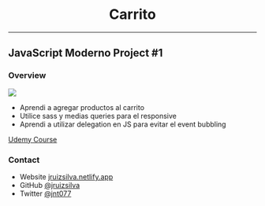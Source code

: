 <h1 style="text-align: center;">Carrito</h1>
<hr>
<h2>JavaScript Moderno Project #1</h2>
<h3>Overview</h3>
<img src="https://i.ibb.co/fv5pgRp/Screenshot-2021-05-14-at-18-23-12-Universidad.png">
<ul>
    <li>Aprendi a agregar productos al carrito</li>
    <li>Utilice sass y medias queries para el responsive</li>
    <li>Aprendi a utilizar delegation en JS para evitar el event bubbling</li>
</ul>
<a href="https://www.udemy.com/course/javascript-moderno-guia-definitiva-construye-10-proyectos/">Udemy Course</a>
<h3>Contact</h3>

- Website [jruizsilva.netlify.app](https://jruizsilva.netlify.app)
- GitHub [@jruizsilva](https://github.com/jruizsilva)
- Twitter [@jnt077](https://twitter.com/jnt077)

